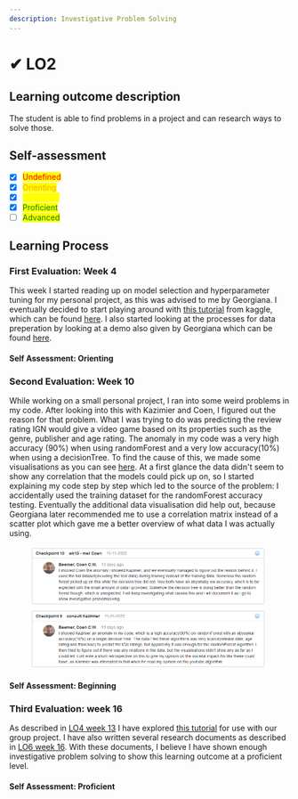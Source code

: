 ```yaml
---
description: Investigative Problem Solving
---
```


# ✔ LO2

## Learning outcome description

The student is able to find problems in a project and can research ways to solve those.



## Self-assessment

* [x] <mark style="color:red;">Undefined</mark>
* [x] <mark style="color:orange;">Orienting</mark>
* [x] <mark style="color:yellow;">Beginning</mark>
* [x] <mark style="color:green;">Proficient</mark>
* [ ] <mark style="color:green;">Advanced</mark>

## Learning Process

### First Evaluation: Week 4

This week I started reading up on model selection and hyperparameter tuning for my personal project, as this was advised to me by Georgiana. I eventually decided to start playing around with [this tutorial](https://www.kaggle.com/code/jhskaggle/l09-model-selection-and-hyperparameter) from kaggle, which can be found [here](https://github.com/CoenBeemer/AI/commit/48f0454c0f0879a0006b39099ac4c64ce9e20bba). I also started looking at the processes for data preperation by looking at a demo also given by Georgiana which can be found [here](https://github.com/CoenBeemer/AI/commit/4f88cc582792aa2257a51edcb2019e0e5fe54a6e).

#### Self Assessment: Orienting

### Second Evaluation: Week 10

While working on a small personal project, I ran into some weird problems in my code. After looking into this with Kazimier and Coen, I figured out the reason for that problem. What I was trying to do was predicting the review rating IGN would give a video game based on its properties such as the genre, publisher and age rating. The anomaly in my code was a very high accuracy (90%) when using randomForest and a very low accuracy(10%) when using a decisionTree. To find the cause of this, we made some visualisations as you can see [here](https://github.com/CoenBeemer/AI/blob/v2/src/ai.ipynb). At a first glance the data didn't seem to show any correlation that the models could pick up on, so I started explaining my code step by step which led to the source of the problem: I accidentally used the training dataset for the randomForest accuracy testing. Eventually the additional data visualisation did help out, because Georgiana later recommended me to use a correlation matrix instead of a scatter plot which gave me a better overview of what data I was actually using.

<figure><img src="../.gitbook/assets/image (15).png" alt=""><figcaption></figcaption></figure>

#### Self Assessment: Beginning

### Third Evaluation: week 16

As described in [LO4 week 13](lo4.md#fourth-evaluation-week-13) I have explored [this tutorial](https://www.digitalocean.com/community/tutorials/a-guide-to-time-series-forecasting-with-arima-in-python-3) for use with our group project. I have also written several research documents as described in [LO6 week 16](lo6.md#third-evaluation-week-16). With these documents, I believe I have shown enough investigative problem solving to show this learning outcome at a proficient level.

#### Self Assessment: Proficient
